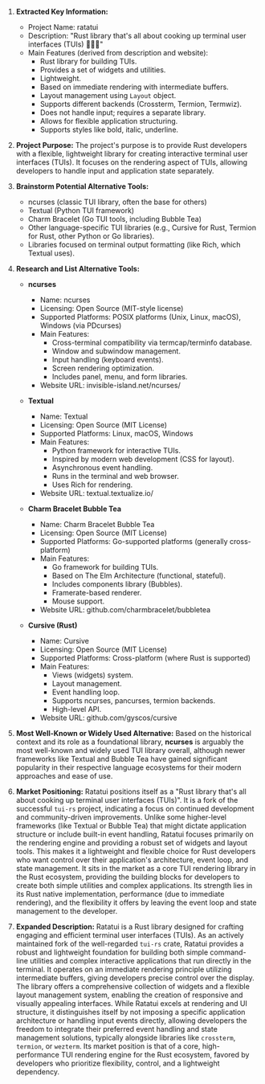 1.  **Extracted Key Information:**
    *   Project Name: ratatui
    *   Description: "Rust library that's all about cooking up terminal user interfaces (TUIs) 🧑‍🍳🐀"
    *   Main Features (derived from description and website):
        *   Rust library for building TUIs.
        *   Provides a set of widgets and utilities.
        *   Lightweight.
        *   Based on immediate rendering with intermediate buffers.
        *   Layout management using `Layout` object.
        *   Supports different backends (Crossterm, Termion, Termwiz).
        *   Does not handle input; requires a separate library.
        *   Allows for flexible application structuring.
        *   Supports styles like bold, italic, underline.

2.  **Project Purpose:**
    The project's purpose is to provide Rust developers with a flexible, lightweight library for creating interactive terminal user interfaces (TUIs). It focuses on the rendering aspect of TUIs, allowing developers to handle input and application state separately.

3.  **Brainstorm Potential Alternative Tools:**
    *   ncurses (classic TUI library, often the base for others)
    *   Textual (Python TUI framework)
    *   Charm Bracelet (Go TUI tools, including Bubble Tea)
    *   Other language-specific TUI libraries (e.g., Cursive for Rust, Termion for Rust, other Python or Go libraries).
    *   Libraries focused on terminal output formatting (like Rich, which Textual uses).

4.  **Research and List Alternative Tools:**

    *   **ncurses**
        *   Name: ncurses
        *   Licensing: Open Source (MIT-style license)
        *   Supported Platforms: POSIX platforms (Unix, Linux, macOS), Windows (via PDcurses)
        *   Main Features:
            *   Cross-terminal compatibility via termcap/terminfo database.
            *   Window and subwindow management.
            *   Input handling (keyboard events).
            *   Screen rendering optimization.
            *   Includes panel, menu, and form libraries.
        *   Website URL: invisible-island.net/ncurses/

    *   **Textual**
        *   Name: Textual
        *   Licensing: Open Source (MIT License)
        *   Supported Platforms: Linux, macOS, Windows
        *   Main Features:
            *   Python framework for interactive TUIs.
            *   Inspired by modern web development (CSS for layout).
            *   Asynchronous event handling.
            *   Runs in the terminal and web browser.
            *   Uses Rich for rendering.
        *   Website URL: textual.textualize.io/

    *   **Charm Bracelet Bubble Tea**
        *   Name: Charm Bracelet Bubble Tea
        *   Licensing: Open Source (MIT License)
        *   Supported Platforms: Go-supported platforms (generally cross-platform)
        *   Main Features:
            *   Go framework for building TUIs.
            *   Based on The Elm Architecture (functional, stateful).
            *   Includes components library (Bubbles).
            *   Framerate-based renderer.
            *   Mouse support.
        *   Website URL: github.com/charmbracelet/bubbletea

    *   **Cursive (Rust)**
        *   Name: Cursive
        *   Licensing: Open Source (MIT License)
        *   Supported Platforms: Cross-platform (where Rust is supported)
        *   Main Features:
            *   Views (widgets) system.
            *   Layout management.
            *   Event handling loop.
            *   Supports ncurses, pancurses, termion backends.
            *   High-level API.
        *   Website URL: github.com/gyscos/cursive

5.  **Most Well-Known or Widely Used Alternative:**
    Based on the historical context and its role as a foundational library, **ncurses** is arguably the most well-known and widely used TUI library overall, although newer frameworks like Textual and Bubble Tea have gained significant popularity in their respective language ecosystems for their modern approaches and ease of use.

6.  **Market Positioning:**
    Ratatui positions itself as a "Rust library that's all about cooking up terminal user interfaces (TUIs)". It is a fork of the successful `tui-rs` project, indicating a focus on continued development and community-driven improvements. Unlike some higher-level frameworks (like Textual or Bubble Tea) that might dictate application structure or include built-in event handling, Ratatui focuses primarily on the rendering engine and providing a robust set of widgets and layout tools. This makes it a lightweight and flexible choice for Rust developers who want control over their application's architecture, event loop, and state management. It sits in the market as a core TUI rendering library in the Rust ecosystem, providing the building blocks for developers to create both simple utilities and complex applications. Its strength lies in its Rust native implementation, performance (due to immediate rendering), and the flexibility it offers by leaving the event loop and state management to the developer.

7.  **Expanded Description:**
    Ratatui is a Rust library designed for crafting engaging and efficient terminal user interfaces (TUIs). As an actively maintained fork of the well-regarded `tui-rs` crate, Ratatui provides a robust and lightweight foundation for building both simple command-line utilities and complex interactive applications that run directly in the terminal. It operates on an immediate rendering principle utilizing intermediate buffers, giving developers precise control over the display. The library offers a comprehensive collection of widgets and a flexible layout management system, enabling the creation of responsive and visually appealing interfaces. While Ratatui excels at rendering and UI structure, it distinguishes itself by not imposing a specific application architecture or handling input events directly, allowing developers the freedom to integrate their preferred event handling and state management solutions, typically alongside libraries like `crossterm`, `termion`, or `wezterm`. Its market position is that of a core, high-performance TUI rendering engine for the Rust ecosystem, favored by developers who prioritize flexibility, control, and a lightweight dependency.